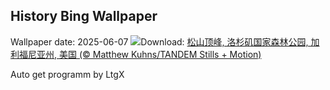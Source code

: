 ## History Bing Wallpaper
Wallpaper date: 2025-06-07
![](https://www.bing.com/th?id=OHR.PacificCrestTrail_ZH-CN9582395021_UHD.jpg&w=1000)Download: [松山顶峰, 洛杉矶国家森林公园, 加利福尼亚州, 美国 (© Matthew Kuhns/TANDEM Stills + Motion)](https://www.bing.com/th?id=OHR.PacificCrestTrail_ZH-CN9582395021_UHD.jpg)

Auto get programm by LtgX
